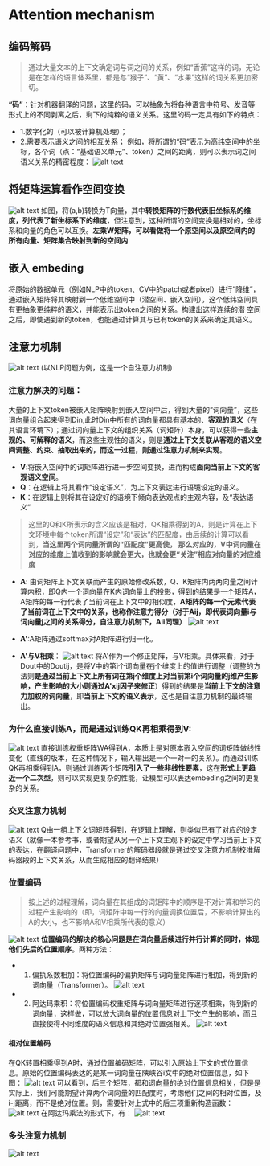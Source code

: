 # Attention mechanism
## 编码解码
> 通过大量文本的上下文确定词与词之间的关系，例如“香蕉”这样的词，无论是在怎样的语言体系里，都是与“猴子”、“黄”、“水果”这样的词关系更加密切。

**“码”**：针对机器翻译的问题，这里的码，可以抽象为将各种语言中符号、发音等形式上的不同剥离之后，剩下的纯粹的语义关系。这里的码一定具有如下的特点：

- 1.数字化的（可以被计算机处理）；
- 2.需要表示语义之间的相互关系；
例如，将所谓的“码”表示为高纬空间中的坐标，各个词（点：“基础语义单元”、token）之间的距离，则可以表示词之间语义关系的精密程度：
![alt text](image.png)

## 将矩阵运算看作空间变换
![alt text](image-1.png)
如图，将(a,b)转换为T向量，其中**转换矩阵的行数代表旧坐标系的维度，列代表了新坐标系下的维度**，但注意到，这种所谓的空间变换是相对的，坐标系和向量的角色可以互换。**左乘W矩阵，可以看做将一个原空间以及原空间内的所有向量、矩阵集合映射到新的空间内** 

## 嵌入 embeding
将原始的数据单元（例如NLP中的token、CV中的patch或者pixel）进行“降维”，通过嵌入矩阵将其映射到一个低维空间中（潜空间、嵌入空间），这个低纬空间具有更抽象更纯粹的语义，并能表示出token之间的关系。构建出这样连续的潜 空间之后，即使遇到新的token，也能通过计算其与已有token的关系来确定其语义。

## 注意力机制
![alt text](image-4.png)
(以NLP问题为例，这是一个自注意力机制)
### 注意力解决的问题：
大量的上下文token被嵌入矩阵映射到嵌入空间中后，得到大量的“词向量”，这些词向量组合起来得到Din,此时Din中所有的词向量都具有基本的、**客观的词义**（在其语言环境下）；通过词向量上下文的组织关系（词矩阵）本身，可以获得一些**主观的、可解释的语义**，而这些主观性的语义，则是**通过上下文关联从客观的语义空间调整、约束、抽取出来的，而这一过程，则通过注意力机制来实现**。 
- **V**:将嵌入空间中的词矩阵进行进一步空间变换，进而构成**面向当前上下文的客观语义空间**。
- **Q**：在逻辑上将其看作“设定语义”，为上下文表达进行语境设定的语义。
- **K**：在逻辑上则将其在设定好的语境下倾向表达观点的主观内容，及“表达语义”
> 这里的Q和K所表示的含义应该是相对，QK相乘得到的A，则是计算在上下文环境中每个token所谓“设定”和“表达”的匹配度，由后续的计算可以看到，**当这里两个词向量所谓的“匹配度”更高使，  那么对应的，V中词向量在对应的维度上值收到的影响就会更大，也就会更“关注”相应对向量的对应维度**
- **A**: 由词矩阵上下文关联而产生的原始修改系数，Q、K矩阵内两两向量之间计算内积，即Q内一个词向量在K内词向量上的投影，得到的结果是一个矩阵A，A矩阵的每一行代表了当前词在上下文中的相似度，**A矩阵的每一个元素代表了当前词在上下文中的关系，也称作注意力得分（对于Aij，即代表词向量i与词向量j之间的关系得分，自注意力机制下，Aii同理）**
![alt text](image-2.png)

- **A'**:A矩阵通过softmax对A矩阵进行归一化。 

- **A'与V相乘**：
    ![alt text](image-3.png)
将A'作为一个修正矩阵，与V相乘。具体来看，对于Dout中的Doutij，是将V中的第i个词向量在j个维度上的值进行调整（调整的方法则**是通过当前上下文上所有词在第j个维度上对当前第i个词向量的j维产生影响，产生影响的大小则通过A'xij因子来修正**）得到的结果是**当前上下文的注意力加权的词向量**，即**当前上下文的语义表示**，这也是自注意力机制的最终输出。
### 为什么直接训练A，而是通过训练QK再相乘得到V:
![alt text](image-5.png)
直接训练权重矩阵WA得到A，本质上是对原本嵌入空间的词矩阵做线性变化（直线的版本，在这种情况下，输入输出是一个一对一的关系）。而通过训练QK再相乘得到A，则通过训练两个矩阵**引入了一些非线性要素**，这在**形式上更趋近一个二次型**，则可以实现更复杂的性能，让模型可以表达embeding之间的更复杂的关系。


 ### 交叉注意力机制
 ![alt text](image-6.png)
 Q由一组上下文词矩阵得到，在逻辑上理解，则类似已有了对应的设定语义（就像一本参考书，或者期望从另一个上下文主观下的设定中学习当前上下文的表达，在翻译问题中，Transformer的解码器段就是通过交叉注意力机制校准解码器段的上下文关系，从而生成相应的翻译结果）

 ### 位置编码
 > 按上述的过程理解，词向量在其组成的词矩阵中的顺序是不对计算和学习的过程产生影响的（即，词矩阵中每一行的向量调换位置后，不影响计算出的A的大小，也不影响A和V相乘所代表的意义）

 ![alt text](image-7.png)
 **位置编码的解决的核心问题是在词向量后续进行并行计算的同时，体现他们先后的位置顺序**。两种方法：
 - 1. 偏执系数相加：将位置编码的偏执矩阵与词向量矩阵进行相加，得到新的词向量（Transformer）。
  ![alt text](image-8.png)
 - 2. 阿达玛乘积：将位置编码权重矩阵与词向量矩阵进行逐项相乘，得到新的词向量，这样做，可以放大词向量的位置信息对上下文产生的影响，而且直接使得不同维度的语义信息和其绝对位置强相关。
    ![alt text](image-10.png)

#### 相对位置编码
在QK转置相乘得到A时，通过位置编码矩阵，可以引入原始上下文的式位置信息。原始的位置编码表达的是某一词向量在陕峡谷i文中的绝对位置信息，如下图：
![alt text](image-11.png)
可以看到，后三个矩阵，都和词向量的绝对位置信息相关，但是是实际上，我们可能期望计算两个词向量的匹配度时，考虑他们之间的相对位置，及i-j距离，而不是绝对位置。则，需要针对上式中的后三项重新构造函数：
![alt text](image-12.png)
在阿达玛乘法的形式下，有：
![alt text](image-13.png)

### 多头注意力机制
![alt text](image-14.png)